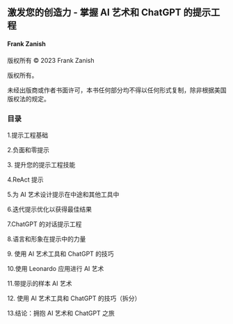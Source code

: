 ## 激发您的创造力 - 掌握 AI 艺术和 ChatGPT 的提示工程

#### Frank Zanish

版权所有 © 2023 Frank Zanish

版权所有。

未经出版商或作者书面许可，本书任何部分均不得以任何形式复制，除非根据美国版权法的规定。

### 目录

1.提示工程基础

2.负面和零提示

3\. 提升您的提示工程技能

4.ReAct 提示

5.为 AI 艺术设计提示在中途和其他工具中

6.迭代提示优化以获得最佳结果

7.ChatGPT 的对话提示工程

8.语言和形象在提示中的力量

9\. 使用 AI 艺术工具和 ChatGPT 的技巧

10.使用 Leonardo 应用进行 AI 艺术

11.带提示的样本 AI 艺术

12\. 使用 AI 艺术工具和 ChatGPT 的技巧（拆分）

13.结论：拥抱 AI 艺术和 ChatGPT 之旅

